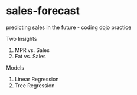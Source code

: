 # sales-forecast
predicting sales in the future - coding dojo practice

Two Insights 
1. MPR vs. Sales
2. Fat vs. Sales

Models
1. Linear Regression
2. Tree Regression
